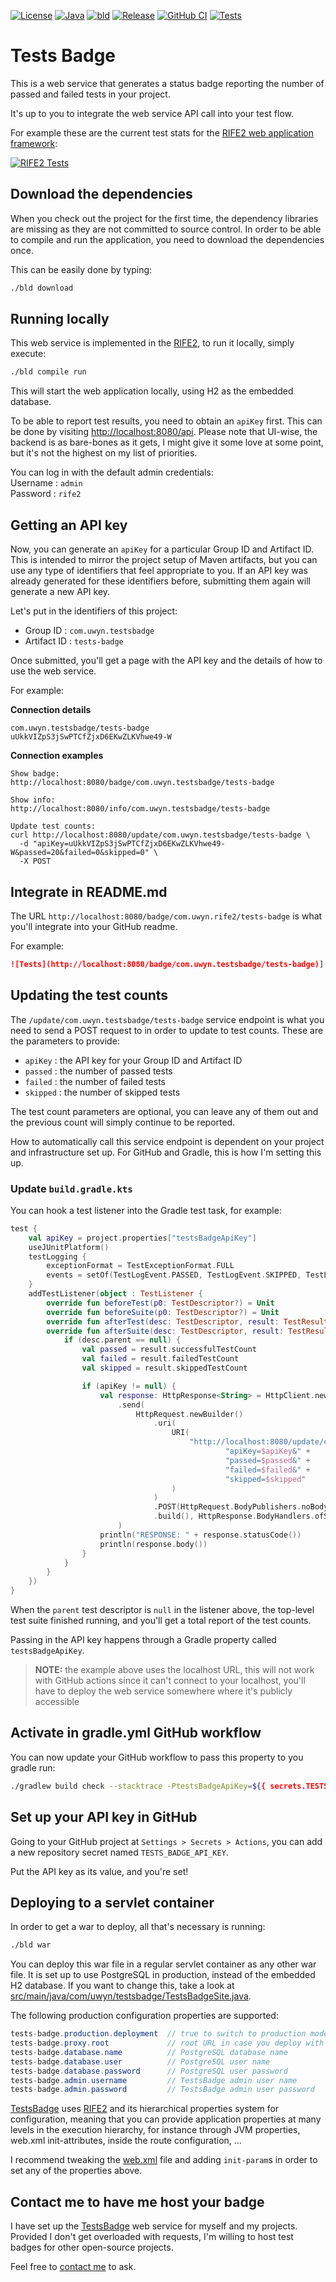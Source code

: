 [![License](https://img.shields.io/badge/license-Apache%20License%202.0-blue.svg)](https://opensource.org/licenses/Apache-2.0)
[![Java](https://img.shields.io/badge/java-17%2B-blue)](https://www.oracle.com/java/technologies/javase/jdk17-archive-downloads.html)
[![bld](https://img.shields.io/badge/2.1.0-FA9052?label=bld&labelColor=2392FF)](https://rife2.com/bld)
[![Release](https://img.shields.io/github/release/rife2/tests-badge.svg)](https://github.com/rife2/tests-badge/releases/latest)
[![GitHub CI](https://github.com/rife2/tests-badge/actions/workflows/bld.yml/badge.svg)](https://github.com/rife2/tests-badge/actions/workflows/bld.yml)
[![Tests](https://rife2.com/tests-badge/badge/com.uwyn/tests-badge)](https://github.com/rife2/tests-badge/actions/workflows/bld.yml)

# Tests Badge

This is a web service that generates a status badge reporting the number of
passed and failed tests in your project.

It's up to you to integrate the web service API call into your test flow.

For example these are the current test stats for the [RIFE2 web application framework](https://rife2.com):  

[![RIFE2 Tests](https://rife2.com/tests-badge/badge/com.uwyn.rife2/rife2)](https://github.com/rife2/rife2/actions/workflows/gradle.yml)


## Download the dependencies

When you check out the project for the first time, the dependency libraries are
missing as they are not committed to source control. In order to be able to
compile and run the application, you need to download the dependencies once.

This can be easily done by typing:

```bash
./bld download
```

## Running locally

This web service is implemented in the [RIFE2](https://rife2.com), to run it
locally, simply execute:

```bash
./bld compile run
```

This will start the web application locally, using H2 as the embedded database.

To be able to report test results, you need to obtain an `apiKey` first. This
can be done by visiting [http://localhost:8080/api](http://localhost:8080/api).
Please note that UI-wise, the backend is as bare-bones as it gets, I might give
it some love at some point, but it's not the highest on my list of priorities.

You can log in with the default admin credentials:  
Username : `admin`  
Password : `rife2`  

## Getting an API key

Now, you can generate an `apiKey` for a particular Group ID and Artifact ID.
This is intended to mirror the project setup of Maven artifacts, but you can
use any type of identifiers that feel appropriate to you. If an API key was
already generated for these identifiers before, submitting them again will
generate a new API key.

Let's put in the identifiers of this project: 
* Group ID : `com.uwyn.testsbadge`
* Artifact ID : `tests-badge`

Once submitted, you'll get a page with the API key and the details of how to use
the web service.

For example:

**Connection details**
```
com.uwyn.testsbadge/tests-badge
uUkkVIZpS3jSwPTCfZjxD6EKwZLKVhwe49-W
```

**Connection examples**
```
Show badge:
http://localhost:8080/badge/com.uwyn.testsbadge/tests-badge

Show info:
http://localhost:8080/info/com.uwyn.testsbadge/tests-badge

Update test counts:
curl http://localhost:8080/update/com.uwyn.testsbadge/tests-badge \
  -d "apiKey=uUkkVIZpS3jSwPTCfZjxD6EKwZLKVhwe49-W&passed=20&failed=0&skipped=0" \
  -X POST
```

## Integrate in README.md

The URL `http://localhost:8080/badge/com.uwyn.rife2/tests-badge` is what you'll
integrate into your GitHub readme.

For example:

```markdown
![Tests](http://localhost:8080/badge/com.uwyn.testsbadge/tests-badge)](https://github.com/rife2/tests-badge)
```

## Updating the test counts

The `/update/com.uwyn.testsbadge/tests-badge` service endpoint is what you need to
send a POST request to in order to update to test counts. These are the
parameters to provide:
* `apiKey` : the API key for your Group ID and Artifact ID
* `passed` : the number of passed tests
* `failed` : the number of failed tests
* `skipped` : the number of skipped tests

The test count parameters are optional, you can leave any of them out and the
previous count will simply continue to be reported.

How to automatically call this service endpoint is dependent on your project and
infrastructure set up. For GitHub and Gradle, this is how I'm setting this up.

### Update `build.gradle.kts`

You can hook a test listener into the Gradle test task, for example:

```kotlin
test {
    val apiKey = project.properties["testsBadgeApiKey"]
    useJUnitPlatform()
    testLogging {
        exceptionFormat = TestExceptionFormat.FULL
        events = setOf(TestLogEvent.PASSED, TestLogEvent.SKIPPED, TestLogEvent.FAILED)
    }
    addTestListener(object : TestListener {
        override fun beforeTest(p0: TestDescriptor?) = Unit
        override fun beforeSuite(p0: TestDescriptor?) = Unit
        override fun afterTest(desc: TestDescriptor, result: TestResult) = Unit
        override fun afterSuite(desc: TestDescriptor, result: TestResult) {
            if (desc.parent == null) {
                val passed = result.successfulTestCount
                val failed = result.failedTestCount
                val skipped = result.skippedTestCount

                if (apiKey != null) {
                    val response: HttpResponse<String> = HttpClient.newHttpClient()
                        .send(
                            HttpRequest.newBuilder()
                                .uri(
                                    URI(
                                        "http://localhost:8080/update/com.uwyn.testsbadge/tests-badge?" +
                                                "apiKey=$apiKey&" +
                                                "passed=$passed&" +
                                                "failed=$failed&" +
                                                "skipped=$skipped"
                                    )
                                )
                                .POST(HttpRequest.BodyPublishers.noBody())
                                .build(), HttpResponse.BodyHandlers.ofString()
                        )
                    println("RESPONSE: " + response.statusCode())
                    println(response.body())
                }
            }
        }
    })
}
```

When the `parent` test descriptor is `null` in the listener above, the top-level
test suite finished running, and you'll get a total report of the test counts.

Passing in the API key happens through a Gradle property called `testsBadgeApiKey`.

> **NOTE:** the example above uses the localhost URL, this will not work with
> GitHub actions since it can't connect to your localhost, you'll have to
> deploy the web service somewhere where it's publicly accessible

## Activate in gradle.yml GitHub workflow

You can now update your GitHub workflow to pass this property to you gradle run:

```bash
./gradlew build check --stacktrace -PtestsBadgeApiKey=${{ secrets.TESTS_BADGE_API_KEY }}
```

## Set up your API key in GitHub 

Going to your GitHub project at `Settings > Secrets > Actions`, you can add a new
repository secret named `TESTS_BADGE_API_KEY`.

Put the API key as its value, and you're set!

## Deploying to a servlet container

In order to get a war to deploy, all that's necessary is running:

```bash
./bld war
```

You can deploy this war file in a regular servlet container as any other war
file. It is set up to use PostgreSQL in production, instead of the embedded H2
database.
If you want to change this, take a look at [src/main/java/com/uwyn/testsbadge/TestsBadgeSite.java](https://github.com/rife2/tests-badge/blob/main/app/src/main/java/com/uwyn/testsbadge/TestsBadgeSite.java).

The following production configuration properties are supported:

```java
tests-badge.production.deployment  // true to switch to production mode
tests-badge.proxy.root             // root URL in case you deploy with reverse proxy
tests-badge.database.name          // PostgreSQL database name  
tests-badge.database.user          // PostgreSQL user name
tests-badge.database.password      // PostgreSQL user password
tests-badge.admin.username         // TestsBadge admin user name
tests-badge.admin.password         // TestsBadge admin user password
```

[TestsBadge](https://github.com/rife2/tests-badge) uses [RIFE2](https://github.com/rife2/rife2)
and its hierarchical properties system for configuration, meaning that you can
provide application properties at many levels in the execution hierarchy, for
instance through JVM properties, web.xml init-attributes, inside the route
configuration, ...

I recommend tweaking the [web.xml](https://github.com/rife2/tests-badge/blob/main/war/src/web.xml)
file and adding `init-param`s in order to set any of the properties above.

## Contact me to have me host your badge

I have set up the [TestsBadge](https://github.com/rife2/tests-badge) web
service for myself and my projects. Provided I don't get overloaded with
requests, I'm willing to host test badges for other open-source projects.

Feel free to [contact me](https://github.com/gbevin) to ask.
